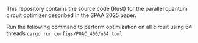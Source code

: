 This repository contains the source code (Rust) for the parallel quantum circuit optimizer described in the SPAA 2025 paper.

Run the following command to perform optimization on all circuit using 64 threads
`cargo run configs/POAC_400/n64.toml`

